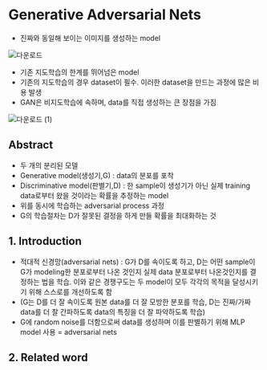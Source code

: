 # Generative Adversarial Nets
- 진짜와 동일해 보이는 이미지를 생성하는 model


![다운로드](https://user-images.githubusercontent.com/80622859/188362200-b0b0d132-9fe3-4dc5-a8d1-d37376fe752a.png)

- 기존 지도학습의 한계를 뛰어넘은 model
- 기존의 지도학습의 경우 dataset이 필수. 이러한 dataset을 만드는 과정에 많은 비용 발생
- GAN은 비지도학습에 속하며, data를 직접 생성하는 큰 장점을 가짐

![다운로드 (1)](https://user-images.githubusercontent.com/80622859/188362341-89f9474b-4fb5-4b42-936f-45374d18c23b.png)


## Abstract
- 두 개의 분리된 모델
- Generative model(생성기,G) : data의 분포를 포착
- Discriminative model(판별기,D) : 한 sample이 생성기가 아닌 실제 training data로부터 왔을 것이라는 확률을 추정하는 model
- 위를 동시에 학습하는 adversarial process 과정
- G의 학습절차는 D가 잘못된 결정을 하게 만들 확률을 최대화하는 것

## 1. Introduction
- 적대적 신경망(adversarial nets) : G가 D를 속이도록 하고, D는 어떤 sample이 G가 modeling한 분포로부터 나온 것인지 실제 data 분포로부터 나온것인지를 결정하는 법을 학습. 이와 같은 경쟁구도는 두 model이 모두 각각의 목적을 달성시키기 위해 스스로를 개선하도록 함
- (G는 D를 더 잘 속이도록 원본 data를 더 잘 모방한 분포를 학습, D는 진짜/가짜 data를 더 잘 간파하도록 data의 특징을 더 잘 파악하도록 학습)
- G에 random noise를 더함으로써 data를 생성하며 이를 판별하기 위해 MLP model 사용 = adversarial nets

## 2. Related word
